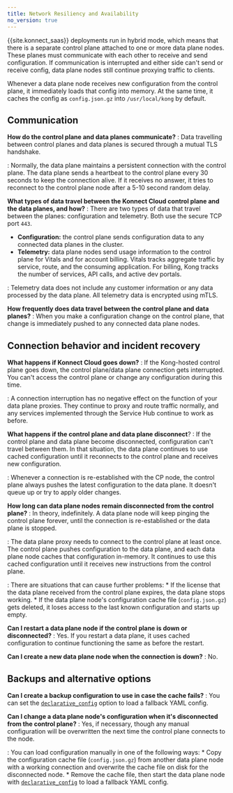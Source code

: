 ```yaml
---
title: Network Resiliency and Availability
no_version: true
---
```


{{site.konnect_saas}} deployments run in hybrid mode, which means that there is
a separate control plane attached to one or more data plane nodes. These planes
must communicate with each other to receive and send configuration. If
communication is interrupted and either side can't send or receive config, data
plane nodes still continue proxying traffic to clients.

Whenever a data plane node receives new configuration from the control plane,
it immediately loads that config into memory. At the same time, it caches
the config as `config.json.gz` into `/usr/local/kong` by default.

## Communication

**How do the control plane and data planes communicate?**
: Data travelling between control planes and data planes is secured through a
mutual TLS handshake.

: Normally, the data plane maintains a persistent connection with the control
plane. The data plane sends a heartbeat to the control plane every 30 seconds to
keep the connection alive. If it receives no answer, it tries to reconnect to the
control plane node after a 5-10 second random delay.

**What types of data travel between the Konnect Cloud control plane and the data planes, and how?**
: There are two types of data that travel between the planes: configuration
and telemetry. Both use the secure TCP port `443`.
  * **Configuration:** the control plane sends configuration data to any connected
  data planes in the cluster.
  * **Telemetry:** data plane nodes send usage information to the control plane
  for Vitals and for account billing. Vitals tracks aggregate traffic by
  service, route, and the consuming application. For billing, Kong tracks the
  number of services, API calls, and active dev portals.

: Telemetry data does not include any customer information or any data processed
by the data plane. All telemetry data is encrypted using mTLS.

**How frequently does data travel between the control plane and data planes?**
: When you make a configuration change on the control plane, that change is
immediately pushed to any connected data plane nodes.

## Connection behavior and incident recovery

**What happens if Konnect Cloud goes down?**
: If the Kong-hosted control plane goes down, the control plane/data plane
connection gets interrupted. You can't access the control plane or
change any configuration during this time.

: A connection interruption has no negative effect on the function of your
data plane proxies. They continue to proxy and route traffic normally, and any
services implemented through the Service Hub continue to work as before.

**What happens if the control plane and data plane disconnect**?
: If the control plane and data plane become disconnected, configuration can't
travel between them. In that situation, the data plane continues to use cached
configuration until it reconnects to the control plane and receives new
configuration.

: Whenever a connection is re-established with the CP node, the control plane
always pushes the latest configuration to the data plane. It doesn't queue up
or try to apply older changes.

**How long can data plane nodes remain disconnected from the control plane?**
: In theory, indefinitely. A data plane node will keep pinging the
control plane forever, until the connection is re-established or the data plane
is stopped.

: The data plane proxy needs to connect to the control plane at least once.
The control plane pushes configuration to the data plane, and each data plane
node caches that configuration in-memory. It continues to use this cached
configuration until it receives new instructions from the control plane.

: There are situations that can cause further problems:
    * If the license that the data plane received from the control plane expires,
    the data plane stops working.
    * If the data plane node's configuration cache file (`config.json.gz`)
     gets deleted, it loses access to the last known configuration and starts
     up empty.

**Can I restart a data plane node if the control plane is down or disconnected?**
: Yes. If you restart a data plane, it uses cached configuration to continue
functioning the same as before the restart.

**Can I create a new data plane node when the connection is down?**
: No.

## Backups and alternative options

**Can I create a backup configuration to use in case the cache fails?**
: You can set the [`declarative_config`](/gateway/latest/reference/configuration/#declarative_config)
option to load a fallback YAML config.

**Can I change a data plane node's configuration when it's disconnected from the control plane?**
: Yes, if necessary, though any manual configuration will be overwritten the next
time the control plane connects to the node.

: You can load configuration manually in one of the following ways:
    * Copy the configuration cache file (`config.json.gz`) from another data
    plane node with a working connection and overwrite the cache file on disk
    for the disconnected node.
    * Remove the cache file, then start the data plane node with
    [`declarative_config`](/gateway/latest/reference/configuration/#declarative_config)
     to load a fallback YAML config.
